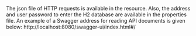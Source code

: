 The json file of HTTP requests is available in the resource.
Also, the address and user password to enter the H2 database are available in the properties file.
An example of a Swagger address for reading API documents is given below: http://localhost:8080/swagger-ui/index.html#/
